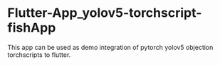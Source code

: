 # Flutter-App_yolov5-torchscript-fishApp
This app can be used as demo integration of pytorch yolov5 objection torchscripts to flutter. 

